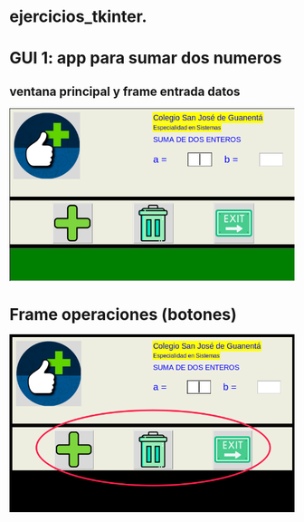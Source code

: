 # ejercicios_tkinter.

# GUI 1: app para sumar dos numeros

## ventana principal y frame entrada datos

![ventana principal y frame entrada](ventana_principal.png "ventana principal y frame entrada")

# Frame operaciones (botones)

![frame operaciones](frame_operaciones.png "Frame operaciones")